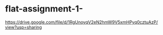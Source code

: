 # flat-assignment-1-
https://drive.google.com/file/d/1RgUnoyqV2eN2hmW9V5xmHPyq0cztuAzP/view?usp=sharing
